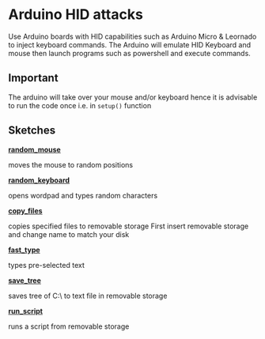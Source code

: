 # Arduino HID attacks

Use Arduino boards with HID capabilities such as Arduino Micro & Leornado
to inject keyboard commands.
The Arduino will emulate HID Keyboard and mouse then launch programs such
as powershell and execute commands.

## Important
The arduino will take over your mouse and/or keyboard hence it is
advisable to run the code once i.e. in `setup()` function

## Sketches

**[random_mouse](random_mouse/random_mouse.ino)**

moves the mouse to random positions

**[random_keyboard](random_keyboard/random_keyboard.ino)**

opens wordpad and types random characters

**[copy_files](copy_files/copy_files.ino)**

copies specified files to removable storage
First insert removable storage and change name to match your disk

**[fast_type](fast_type/fast_type.ino)**

types pre-selected text

**[save_tree](save_tree/save_tree.ino)**

saves tree of C:\ to text file in removable storage

**[run_script](run_script/run_script.ino)**

runs a script from removable storage
